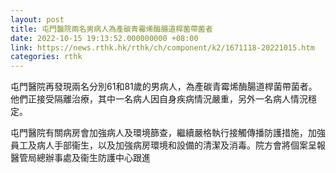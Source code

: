 ```yaml
---
layout: post
title: 屯門醫院兩名男病人為產碳青霉烯酶腸道桿菌帶菌者
date: 2022-10-15 19:13:52.000000000 +08:00
link: https://news.rthk.hk/rthk/ch/component/k2/1671118-20221015.htm
categories: rthk
---
```


屯門醫院再發現兩名分別61和81歲的男病人，為產碳青霉烯酶腸道桿菌帶菌者。他們正接受隔離治療，其中一名病人因自身疾病情況嚴重，另外一名病人情況穩定。

屯門醫院有關病房會加強病人及環境篩查，繼續嚴格執行接觸傳播防護措施，加強員工及病人手部衞生，以及加強病房環境和設備的清潔及消毒。院方會將個案呈報醫管局總辦事處及衞生防護中心跟進
